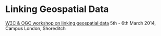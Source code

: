 # Linking Geospatial Data

[W3C & OGC workshop on linking geospatial data](http://www.w3.org/2014/03/lgd/)
5th - 6th March 2014, Campus London, Shoreditch
